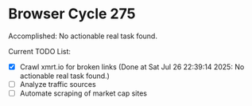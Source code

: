 # Browser Cycle 275

Accomplished: No actionable real task found.

Current TODO List:

- [x] Crawl xmrt.io for broken links  (Done at Sat Jul 26 22:39:14 2025: No actionable real task found.)
- [ ] Analyze traffic sources
- [ ] Automate scraping of market cap sites